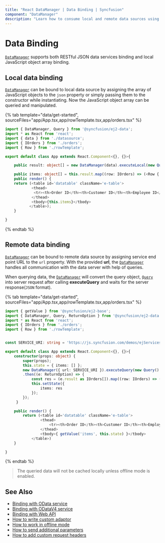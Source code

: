```yaml
---
title: "React DataManager | Data Binding | Syncfusion"
component: "DataManager"
description: "Learn how to consume local and remote data sources using the React DataManager."
---
```


# Data Binding

[`DataManager`](https://ej2.syncfusion.com/documentation/api/data/dataManager/) supports both RESTful JSON data services binding and local JavaScript object array binding.

## Local data binding

[`DataManager`](https://ej2.syncfusion.com/documentation/api/data/dataManager/) can be bound to local data source by assigning the
array of JavaScript objects to the `json` property or simply passing them
to the constructor while instantiating. Now the JavaScript object array can be queried and manipulated.

{% tab template="data/get-started", sourceFiles="app/App.tsx,app/rowTemplate.tsx,app/orders.tsx" %}

```typescript
import { DataManager, Query } from '@syncfusion/ej2-data';
import * as React from 'react';
import { data } from './datasource';
import { IOrders } from './orders';
import { Row } from './rowTemplate';

export default class App extends React.Component<{}, {}>{

    public result: object[] = new DataManager(data).executeLocal(new Query().take(8));

    public items: object[] = this.result.map((row: IOrders) => (<Row {...row}/>));
    public render() {
    return (<table id='datatable' className='e-table'>
            <thead>
             <tr><th>Order ID</th><th>Customer ID</th><th>Employee ID</th></tr>
            </thead>
            <tbody>{this.items}</tbody>
           </table>);
    }

}
```

{% endtab %}

## Remote data binding

[`DataManager`](https://ej2.syncfusion.com/documentation/api/data/dataManager/) can be bound to remote data source by assigning service end point URL to the `url` property. With the
provided **url**, the [`DataManager`](https://ej2.syncfusion.com/documentation/api/data/dataManager/) handles all communication with the
data server with help of queries.

When querying data, the [`DataManager`](https://ej2.syncfusion.com/documentation/api/data/dataManager/) will convert the query object, [`Query`](https://ej2.syncfusion.com/documentation/api/data/query/) into server request after calling
**executeQuery** and waits for the server response(`JSON` format).

{% tab template="data/get-started", sourceFiles="app/App.tsx,app/rowTemplate.tsx,app/orders.tsx" %}

```typescript
import { getValue } from '@syncfusion/ej2-base';
import { DataManager, Query, ReturnOption } from '@syncfusion/ej2-data';
import * as React from 'react';
import { IOrders } from './orders';
import { Row } from './rowTemplate';


const SERVICE_URI: string = 'https://js.syncfusion.com/demos/ejServices/Wcf/Northwind.svc/Orders';

export default class App extends React.Component<{}, {}>{
    constructor(props: object) {
        super(props);
        this.state = { items: [] };
        new DataManager({ url: SERVICE_URI }).executeQuery(new Query().take(8))
        .then((e: ReturnOption) => {
            const res = (e.result as IOrders[]).map((row: IOrders) => (<Row {...row}/>));
            this.setState({
                items: res
            });
        });
     }

    public render() {
        return (<table id='datatable' className='e-table'>
                <thead>
                    <tr><th>Order ID</th><th>Customer ID</th><th>Employee ID</th></tr>
                </thead>
                <tbody>{ getValue('items', this.state) }</tbody>
            </table>)
    }

}
```

{% endtab %}
> The queried data will not be cached locally unless offline mode is enabled.

## See Also

* [Binding with OData service](./adaptors/#odata-adaptor)
* [Binding with ODataV4 service](./adaptors/#odatav4-adaptor)
* [Binding with Web API](./adaptors/#web-api-adaptor)
* [How to write custom adaptor](./adaptors/#writing-custom-adaptor)
* [How to work in offline mode](./how-to/#work-in-offline-mode)
* [How to send additional parameters](./how-to/#sending-additional-parameters-to-server)
* [How to add custom request headers](./how-to/#adding-custom-headers)